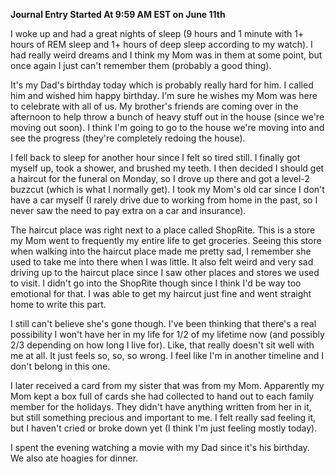 **Journal Entry Started At 9:59 AM EST on June 11th**

I woke up and had a great nights of sleep (9 hours and 1 minute with 1+ hours of REM sleep and 1+ hours of deep sleep according to my watch). I had really weird dreams and I think my Mom was in them at some point, but once again I just can't remember them (probably a good thing).

It's my Dad's birthday today which is probably really hard for him. I called him and wished him happy birthday. I'm sure he wishes my Mom was here to celebrate with all of us. My brother's friends are coming over in the afternoon to help throw a bunch of heavy stuff out in the house (since we're moving out soon). I think I'm going to go to the house we're moving into and see the progress (they're completely redoing the house).

I fell back to sleep for another hour since I felt so tired still. I finally got myself up, took a shower, and brushed my teeth. I then decided I should get a haircut for the funeral on Monday, so I drove up there and got a level-2 buzzcut (which is what I normally get). I took my Mom's old car since I don't have a car myself (I rarely drive due to working from home in the past, so I never saw the need to pay extra on a car and insurance).

The haircut place was right next to a place called ShopRite. This is a store my Mom went to frequently my entire life to get groceries. Seeing this store when walking into the haircut place made me pretty sad, I remember she used to take me into there when I was little. It also felt weird and very sad driving up to the haircut place since I saw other places and stores we used to visit. I didn't go into the ShopRite though since I think I'd be way too emotional for that. I was able to get my haircut just fine and went straight home to write this part.

I still can't believe she's gone though. I've been thinking that there's a real possibility I won't have her in my life for 1/2 of my lifetime now (and possibly 2/3 depending on how long I live for). Like, that really doesn't sit well with me at all. It just feels so, so, so wrong. I feel like I'm in another timeline and I don't belong in this one.

I later received a card from my sister that was from my Mom. Apparently my Mom kept a box full of cards she had collected to hand out to each family member for the holidays. They didn't have anything written from her in it, but still something precious and important to me. I felt really sad feeling it, but I haven't cried or broke down yet (I think I'm just feeling mostly today).

I spent the evening watching a movie with my Dad since it's his birthday. We also ate hoagies for dinner.